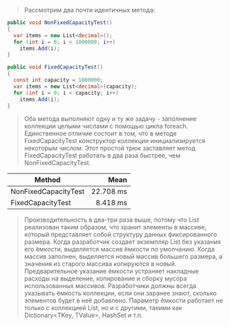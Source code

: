 > Рассмотрим два почти идентичных метода:
```csharp
public void NonFixedCapacityTest()
{
  var items = new List<decimal>();
  for (int i = 0; i < 1000000; i++)
    items.Add(i);
}

public void FixedCapacityTest()
{
  const int capacity = 1000000;
  var items = new List<decimal>(capacity);
  for (int i = 0; i < capacity; i++)
    items.Add(i);
}
```

> Оба метода выполняют одну и ту же задачу - заполнение коллекции целыми числами с помощью цикла foreach. 
> Единственное отличие состоит в том, что в методе FixedCapacityTest конструктор коллекции инициализируется некоторым числом. 
> Этот простой трюк заставляет метод FixedCapacityTest работать в два раза быстрее, чем NonFixedCapacityTest.

|               Method |      Mean |
|--------------------- |----------:|
| NonFixedCapacityTest | 22.708 ms |
|    FixedCapacityTest |  8.418 ms |
> Производительность в два-три раза выше, потому что List<T> реализован таким образом, что хранит элементы в массиве, который представляет собой структуру данных фиксированного размера. Когда разработчик создает экземпляр List<T> без указания его ёмкости, выделяется массив ёмкости по умолчанию.
> Когда массив заполнен, выделяется новый массив большего размера, а значения из старого массива копируются в новый.
> Предварительное указание ёмкости устраняет накладные расходы на выделение, копирование и сборку мусора использованных массивов. Разработчики должны всегда указывать ёмкость коллекции, если они заранее знают, сколько элементов будет в неё добавлено.
> Параметр ёмкости работает не только с коллекцией List, но и с другими, такими как Dictionary<TKey, TValue>, HashSet<T> и т.п.
